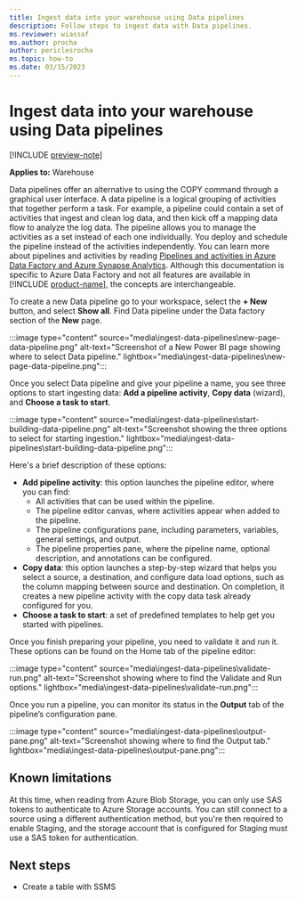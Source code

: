```yaml
---
title: Ingest data into your warehouse using Data pipelines
description: Follow steps to ingest data with Data pipelines.
ms.reviewer: wiassaf
ms.author: procha
author: periclesrocha
ms.topic: how-to
ms.date: 03/15/2023
---
```


# Ingest data into your warehouse using Data pipelines

[!INCLUDE [preview-note](../includes/preview-note.md)]

**Applies to:** Warehouse

Data pipelines offer an alternative to using the COPY command through a graphical user interface. A data pipeline is a logical grouping of activities that together perform a task. For example, a pipeline could contain a set of activities that ingest and clean log data, and then kick off a mapping data flow to analyze the log data. The pipeline allows you to manage the activities as a set instead of each one individually. You deploy and schedule the pipeline instead of the activities independently. You can learn more about pipelines and activities by reading [Pipelines and activities in Azure Data Factory and Azure Synapse Analytics](/azure/data-factory/concepts-pipelines-activities?tabs=data-factory). Although this documentation is specific to Azure Data Factory and not all features are available in [!INCLUDE [product-name](../includes/product-name.md)], the concepts are interchangeable.

To create a new Data pipeline go to your workspace, select the **+ New** button, and select **Show all**. Find Data pipeline under the Data factory section of the **New** page.

:::image type="content" source="media\ingest-data-pipelines\new-page-data-pipeline.png" alt-text="Screenshot of a New Power BI page showing where to select Data pipeline." lightbox="media\ingest-data-pipelines\new-page-data-pipeline.png":::

Once you select Data pipeline and give your pipeline a name, you see three options to start ingesting data: **Add a pipeline activity**, **Copy data** (wizard), and **Choose a task to start**.

:::image type="content" source="media\ingest-data-pipelines\start-building-data-pipeline.png" alt-text="Screenshot showing the three options to select for starting ingestion." lightbox="media\ingest-data-pipelines\start-building-data-pipeline.png":::

Here's a brief description of these options:

- **Add pipeline activity**: this option launches the pipeline editor, where you can find:
  - All activities that can be used within the pipeline.
  - The pipeline editor canvas, where activities appear when added to the pipeline.
  - The pipeline configurations pane, including parameters, variables, general settings, and output.
  - The pipeline properties pane, where the pipeline name, optional description, and annotations can be configured.
- **Copy data**: this option launches a step-by-step wizard that helps you select a source, a destination, and configure data load options, such as the column mapping between source and destination. On completion, it creates a new pipeline activity with the copy data task already configured for you.
- **Choose a task to start**: a set of predefined templates to help get you started with pipelines.

Once you finish preparing your pipeline, you need to validate it and run it. These options can be found on the Home tab of the pipeline editor:

:::image type="content" source="media\ingest-data-pipelines\validate-run.png" alt-text="Screenshot showing where to find the Validate and Run options." lightbox="media\ingest-data-pipelines\validate-run.png":::

Once you run a pipeline, you can monitor its status in the **Output** tab of the pipeline’s configuration pane.

:::image type="content" source="media\ingest-data-pipelines\output-pane.png" alt-text="Screenshot showing where to find the Output tab." lightbox="media\ingest-data-pipelines\output-pane.png":::

## Known limitations

At this time, when reading from Azure Blob Storage, you can only use SAS tokens to authenticate to Azure Storage accounts. You can still connect to a source using a different authentication method, but you're then required to enable Staging, and the storage account that is configured for Staging must use a SAS token for authentication.

## Next steps

- Create a table with SSMS

